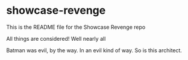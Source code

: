 # showcase-revenge

This is the README file for the Showcase Revenge repo

All things are considered!  Well nearly all

Batman was evil, by the way.  In an evil kind of way.  So is this architect.
